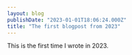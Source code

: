 ```yaml
---
layout: blog
publishDate: "2023-01-01T18:06:24.000Z"
title: "The first blogpost from 2023"
---
```


This is the first time I wrote in 2023. 

